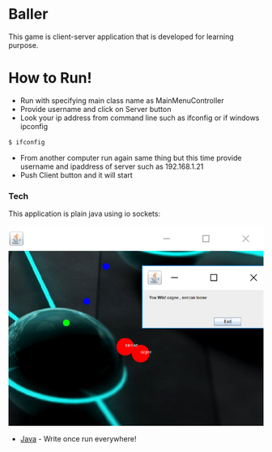 # Baller

This game is client-server application that is developed for learning purpose.

# How to Run!

  - Run with specifying main class name as MainMenuController
  - Provide username and click on Server button
  - Look your ip address from command line such as ifconfig or if windows ipconfig
  ```sh
  $ ifconfig
  ```
  - From another computer run again same thing but this time provide username and ipaddress of server such as 192.168.1.21
  - Push Client button and it will start

### Tech

This application is plain java using io sockets:

![Game Logo](https://github.com/OzgeKaraoglu/Baller/blob/master/gameplay.PNG)

* [Java] - Write once run everywhere!




   [Java]: https://docs.oracle.com/javase/7/docs/api/java/net/Socket.html